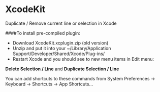 XcodeKit
========

Duplicate / Remove current line or selection in Xcode

####To install pre-compiled plugin:
- Download XcodeKit.xcplugin.zip (old version)
- Unzip and put it into your ~/Library/Application Support/Developer/Shared/Xcode/Plug-ins/
- Restart Xcode and you should see to new menu items in Edit menu:

**Delete Selection / Line** and **Duplicate Selection / Line**

You can add shortcuts to these commands from System Preferences -> Keyboard -> Shortcuts -> App Shortcuts...
